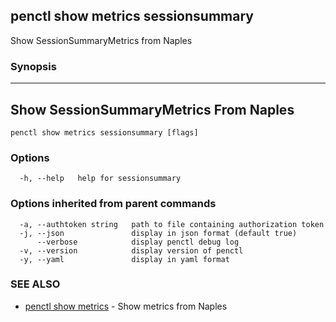 ## penctl show metrics sessionsummary

Show SessionSummaryMetrics from Naples

### Synopsis



---------------------------------
 Show SessionSummaryMetrics From Naples 
---------------------------------


```
penctl show metrics sessionsummary [flags]
```

### Options

```
  -h, --help   help for sessionsummary
```

### Options inherited from parent commands

```
  -a, --authtoken string   path to file containing authorization token
  -j, --json               display in json format (default true)
      --verbose            display penctl debug log
  -v, --version            display version of penctl
  -y, --yaml               display in yaml format
```

### SEE ALSO
* [penctl show metrics](penctl_show_metrics.md)	 - Show metrics from Naples

